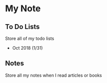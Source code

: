 # My Note

## To Do Lists
Store all of my todo lists
- Oct 2018 (1/31)

## Notes
Store all my notes when I read articles or books

